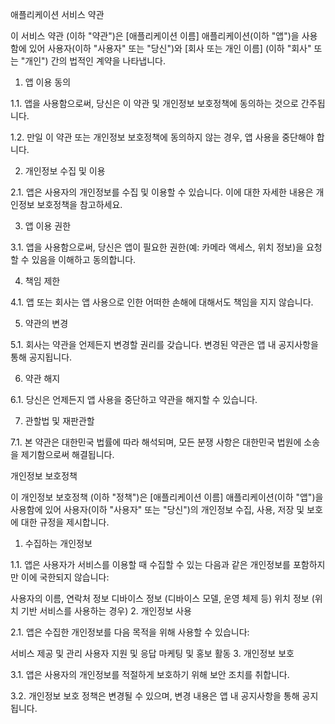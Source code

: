 애플리케이션 서비스 약관

이 서비스 약관 (이하 "약관")은 [애플리케이션 이름] 애플리케이션(이하 "앱")을 사용함에 있어 사용자(이하 "사용자" 또는 "당신")와 [회사 또는 개인 이름] (이하 "회사" 또는 "개인") 간의 법적인 계약을 나타냅니다.

1. 앱 이용 동의

1.1. 앱을 사용함으로써, 당신은 이 약관 및 개인정보 보호정책에 동의하는 것으로 간주됩니다.

1.2. 만일 이 약관 또는 개인정보 보호정책에 동의하지 않는 경우, 앱 사용을 중단해야 합니다.

2. 개인정보 수집 및 이용

2.1. 앱은 사용자의 개인정보를 수집 및 이용할 수 있습니다. 이에 대한 자세한 내용은 개인정보 보호정책을 참고하세요.

3. 앱 이용 권한

3.1. 앱을 사용함으로써, 당신은 앱이 필요한 권한(예: 카메라 액세스, 위치 정보)을 요청할 수 있음을 이해하고 동의합니다.

4. 책임 제한

4.1. 앱 또는 회사는 앱 사용으로 인한 어떠한 손해에 대해서도 책임을 지지 않습니다.

5. 약관의 변경

5.1. 회사는 약관을 언제든지 변경할 권리를 갖습니다. 변경된 약관은 앱 내 공지사항을 통해 공지됩니다.

6. 약관 해지

6.1. 당신은 언제든지 앱 사용을 중단하고 약관을 해지할 수 있습니다.

7. 관할법 및 재판관할

7.1. 본 약관은 대한민국 법률에 따라 해석되며, 모든 분쟁 사항은 대한민국 법원에 소송을 제기함으로써 해결됩니다.



개인정보 보호정책

이 개인정보 보호정책 (이하 "정책")은 [애플리케이션 이름] 애플리케이션(이하 "앱")을 사용함에 있어 사용자(이하 "사용자" 또는 "당신")의 개인정보 수집, 사용, 저장 및 보호에 대한 규정을 제시합니다.

1. 수집하는 개인정보

1.1. 앱은 사용자가 서비스를 이용할 때 수집할 수 있는 다음과 같은 개인정보를 포함하지만 이에 국한되지 않습니다:

사용자의 이름, 연락처 정보
디바이스 정보 (디바이스 모델, 운영 체제 등)
위치 정보 (위치 기반 서비스를 사용하는 경우)
2. 개인정보 사용

2.1. 앱은 수집한 개인정보를 다음 목적을 위해 사용할 수 있습니다:

서비스 제공 및 관리
사용자 지원 및 응답
마케팅 및 홍보 활동
3. 개인정보 보호

3.1. 앱은 사용자의 개인정보를 적절하게 보호하기 위해 보안 조치를 취합니다.

3.2. 개인정보 보호 정책은 변경될 수 있으며, 변경 내용은 앱 내 공지사항을 통해 공지됩니다.
